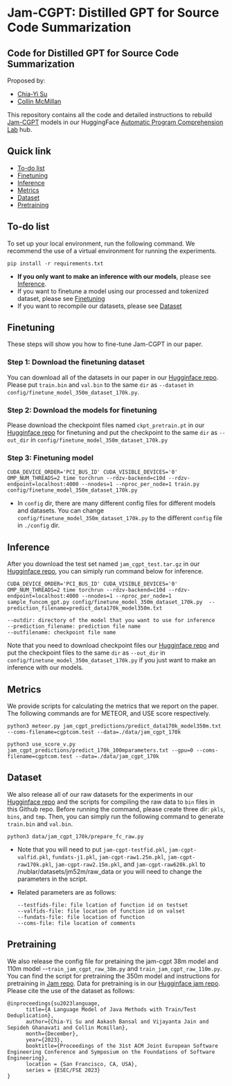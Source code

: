 # Jam-CGPT: Distilled GPT for Source Code Summarization

## Code for Distilled GPT for Source Code Summarization

Proposed by:
- [Chia-Yi Su](https://chiayisu.github.io/)
- [Collin McMillan](https://sdf.org/~cmc/)

This repository contains all the code and detailed instructions to rebuild [Jam-CGPT](https://huggingface.co/apcl/Jam-CGPT) models in our HuggingFace [Automatic Program Comprehension Lab](https://huggingface.co/apcl) hub.

## Quick link
- [To-do list](#to-do-list)
- [Finetuning](#finetuning)
- [Inference](#inference)
- [Metrics](#metrics)
- [Dataset](#dataset)
- [Pretraining](#pretraining)


## To-do list

To set up your local environment, run the following command. We recommend the use of a virtual environment for running the experiments.
```
pip install -r requirements.txt
``` 

- **If you only want to make an inference with our models**, please see [Inference](#inference).
- If you want to finetune a model using our processed and tokenized dataset, please see [Finetuning](#finetuning)
- If you want to recompile our datasets, please see [Dataset](#dataset)

## Finetuning 
These steps will show you how to fine-tune Jam-CGPT in our paper.

### Step 1: Download the finetuning dataset

You can download all of the datasets in our paper in our [Hugginface repo](https://huggingface.co/datasets/apcl/Jam-CGPT/tree/main). Please put ``train.bin`` and  ``val.bin`` to the same ``dir`` as ``--dataset`` in ``config/finetune_model_350m_dataset_170k.py``. 

### Step 2: Download the models for finetuning

Please download the checkpoint files named ``ckpt_pretrain.pt`` in our [Hugginface repo](https://huggingface.co/apcl/Jam-CGPT/tree/main) for finetuning and put the checkpoint to the same  ``dir`` as ``--out_dir`` in ``config/finetune_model_350m_dataset_170k.py``

### Step 3: Finetuning model

```
CUDA_DEVICE_ORDER='PCI_BUS_ID' CUDA_VISIBLE_DEVICES='0' OMP_NUM_THREADS=2 time torchrun --rdzv-backend=c10d --rdzv-endpoint=localhost:4000 --nnodes=1 --nproc_per_node=1 train.py config/finetune_model_350m_dataset_170k.py 
``` 
- In ``config`` dir, there are many different config files for different models and datasets. You can change ``config/finetune_model_350m_dataset_170k.py`` to the different ``config`` file in ``./config`` dir.


## Inference
After you download the test set named ``jam_cgpt_test.tar.gz`` in our [Hugginface repo](https://huggingface.co/datasets/apcl/Jam-CGPT/tree/main), you can simiply run command below for inference.

```
CUDA_DEVICE_ORDER='PCI_BUS_ID' CUDA_VISIBLE_DEVICES='0' OMP_NUM_THREADS=2 time torchrun --rdzv-backend=c10d --rdzv-endpoint=localhost:4000 --nnodes=1 --nproc_per_node=1 sample_funcom_gpt.py config/finetune_model_350m_dataset_170k.py  --prediction_filename=predict_data170k_model350m.txt
```
    --outdir: directory of the model that you want to use for inference
    --prediction_filename: prediction file name 
    --outfilename: checkpoint file name
    
Note that you need to download checkpoint files our [Hugginface repo](https://huggingface.co/apcl/Jam-CGPT/tree/main) and put the checkpoint files to the same  ``dir`` as ``--out_dir`` in ``config/finetune_model_350m_dataset_170k.py`` if you just want to make an inference with our models.

## Metrics
We provide scripts for calculating the metrics that we report on the paper. The following commands are for METEOR, and USE score respectively.
```
python3 meteor.py jam_cgpt_predictions/predict_data170k_model350m.txt --coms-filename=cgptcom.test --data=./data/jam_cgpt_170k
```
```
python3 use_score_v.py jam_cgpt_predictions/predict_170k_100mparameters.txt --gpu=0 --coms-filename=cgptcom.test --data=./data/jam_cgpt_170k
```

## Dataset

We also release all of our raw datasets for the experiments in our [Hugginface repo](https://huggingface.co/datasets/apcl/Jam-CGPT/tree/main) and the scripts for compiling the raw data to ``bin`` files in this Github repo. Before running the command, please create three dir: ``pkls``, ``bins``, and ``tmp``. Then, you can simply run the following command to generate ``train.bin`` and ``val.bin``.

```
python3 data/jam_cgpt_170k/prepare_fc_raw.py
```
- Note that you will need to put ``jam-cgpt-testfid.pkl``, ``jam-cgpt-valfid.pkl``, ``fundats-j1.pkl``, ``jam-cgpt-raw1.25m.pkl``, ``jam-cgpt-raw170k.pkl``, ``jam-cgpt-raw2.15m.pkl``, and ``jam-cgpt-raw620k.pkl`` to /nublar/datasets/jm52m/raw_data or you will need to change the parameters in the script.
- Related parameters are as follows:
  
      --testfids-file: file lcation of function id on testset
      --valfids-file: file location of function id on valset
      --fundats-file: file location of function
      --coms-file: file location of comments
## Pretraining
We also release the config file for pretaining the jam-cgpt 38m model and 110m model --``train_jam_cgpt_raw_38m.py`` and ``train_jam_cgpt_raw_110m.py``. You can find the script for pretraining the 350m model and instructions for pretraining in [Jam repo](https://github.com/apcl-research/jam). Data for pretraining is in our [Hugginface jam repo](https://huggingface.co/apcl/jam). Please cite the use of the dataset as follows:
```
@inproceedings{su2023language,
      title={A Language Model of Java Methods with Train/Test Deduplication}, 
      author={Chia-Yi Su and Aakash Bansal and Vijayanta Jain and Sepideh Ghanavati and Collin Mcmillan},
      month={December},
      year={2023},
      booktitle={Proceedings of the 31st ACM Joint European Software Engineering Conference and Symposium on the Foundations of Software Engineering},
      location = {San Francisco, CA, USA},
      series = {ESEC/FSE 2023}
}
```

